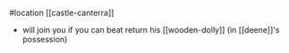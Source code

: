 #location [[castle-canterra]]
- will join you if you can beat return his [[wooden-dolly]] (in [[deene]]'s possession)